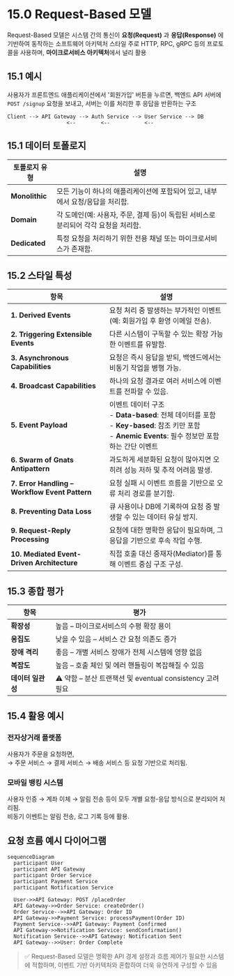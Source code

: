 # 15.0 Request-Based 모델

Request-Based 모델은 시스템 간의 통신이 **요청(Request)** 과 **응답(Response)** 에 기반하여 동작하는 소프트웨어 아키텍처 스타일
주로 HTTP, RPC, gRPC 등의 프로토콜을 사용하며, **마이크로서비스 아키텍처**에서 널리 활용

## 15.1 예시

사용자가 프론트엔드 애플리케이션에서 '회원가입' 버튼을 누르면, 백엔드 API 서버에 `POST /signup` 요청을 보내고, 서버는 이를 처리한 후 응답을 반환하는 구조

```
Client --> API Gateway --> Auth Service --> User Service --> DB
                   <--        <--           <--
```


## 15.1 데이터 토폴로지

| 토폴로지 유형 | 설명 |
|--------------|------|
| **Monolithic** | 모든 기능이 하나의 애플리케이션에 포함되어 있고, 내부에서 요청/응답을 처리함. |
| **Domain** | 각 도메인(예: 사용자, 주문, 결제 등)이 독립된 서비스로 분리되어 각각 요청을 처리함. |
| **Dedicated** | 특정 요청을 처리하기 위한 전용 채널 또는 마이크로서비스가 존재함. |


## 15.2 스타일 특성

| 항목 | 설명 |
|------|------|
| **1. Derived Events** | 요청 처리 중 발생하는 부가적인 이벤트 (예: 회원가입 후 환영 이메일 전송). |
| **2. Triggering Extensible Events** | 다른 시스템이 구독할 수 있는 확장 가능한 이벤트를 유발함. |
| **3. Asynchronous Capabilities** | 요청은 즉시 응답을 받되, 백엔드에서는 비동기 작업을 병행 가능. |
| **4. Broadcast Capabilities** | 하나의 요청 결과로 여러 서비스에 이벤트를 전파할 수 있음. |
| **5. Event Payload** | 이벤트 데이터 구조 <br> - **Data-based**: 전체 데이터를 포함 <br> - **Key-based**: 참조 키만 포함 <br> - **Anemic Events**: 필수 정보만 포함하는 간단 이벤트 |
| **6. Swarm of Gnats Antipattern** | 과도하게 세분화된 요청이 많아지면 오히려 성능 저하 및 추적 어려움 발생. |
| **7. Error Handling – Workflow Event Pattern** | 요청 실패 시 이벤트 흐름을 기반으로 오류 처리 경로를 분기함. |
| **8. Preventing Data Loss** | 큐 사용이나 DB에 기록하여 요청 중 발생할 수 있는 데이터 유실 방지. |
| **9. Request-Reply Processing** | 요청에 대한 명확한 응답이 필요하며, 그 응답을 기반으로 후속 작업 수행. |
| **10. Mediated Event-Driven Architecture** | 직접 호출 대신 중재자(Mediator)를 통해 이벤트 중심 구조 구성. |


## 15.3 종합 평가

| 항목 | 평가 |
|------|------|
| **확장성** | 높음 – 마이크로서비스의 수평 확장 용이 |
| **응집도** | 낮을 수 있음 – 서비스 간 요청 의존도 증가 |
| **장애 격리** | 좋음 – 개별 서비스 장애가 전체 시스템에 영향 없음 |
| **복잡도** | 높음 – 호출 체인 및 에러 핸들링이 복잡해질 수 있음 |
| **데이터 일관성** | ⚠ 약함 – 분산 트랜잭션 및 eventual consistency 고려 필요 |


## 15.4 활용 예시

### 전자상거래 플랫폼

사용자가 주문을 요청하면,  
→ 주문 서비스 → 결제 서비스 → 배송 서비스 등 요청 기반으로 처리됨.

### 모바일 뱅킹 시스템

사용자 인증 → 계좌 이체 → 알림 전송 등이 모두 개별 요청-응답 방식으로 분리되어 처리됨.  
비동기 이벤트는 알림 전송, 로그 기록 등에 활용.


## 요청 흐름 예시 다이어그램

```mermaid
sequenceDiagram
  participant User
  participant API Gateway
  participant Order Service
  participant Payment Service
  participant Notification Service

  User->>API Gateway: POST /placeOrder
  API Gateway->>Order Service: createOrder()
  Order Service-->>API Gateway: Order ID
  API Gateway->>Payment Service: processPayment(Order ID)
  Payment Service-->>API Gateway: Payment Confirmed
  API Gateway->>Notification Service: sendConfirmation()
  Notification Service-->>API Gateway: Notification Sent
  API Gateway-->>User: Order Complete
```


> ✅ Request-Based 모델은 명확한 API 경계 설정과 흐름 제어가 필요한 시스템에 적합하며, 이벤트 기반 아키텍처와 혼합하여 더욱 유연하게 구성할 수 있음
